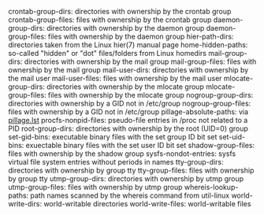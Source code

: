 crontab-group-dirs: directories with ownership by the crontab group
crontab-group-files: files with ownership by the crontab group
daemon-group-dirs: directories with ownership by the daemon group
daemon-group-files: files with ownership by the daemon group
hier-path-dirs: directories taken from the Linux hier(7) manual page
home-hidden-paths: so-called "hidden" or "dot" files/folders from Linux homedirs
mail-group-dirs: directories with ownership by the mail group
mail-group-files: files with ownership by the mail group
mail-user-dirs: directories with ownership by the mail user
mail-user-files: files with ownership by the mail user
mlocate-group-dirs: directories with ownership by the mlocate group
mlocate-group-files: files with ownership by the mlocate group
nogroup-group-dirs: directories with ownership by a GID not in /etc/group
nogroup-group-files: files with ownership by a GID not in /etc/group
pillage-absolute-paths: via [pillage.lst](htpts://github.com/wireghoul/sploit-dev)
procfs-nonpid-files: pseudo-file entries in /proc not related to a PID
root-group-dirs: directories with ownership by the root (UID=0) group
set-gid-bins: executable binary files with the set group ID bit set
set-uid-bins: exuectable binary files with the set user ID bit set
shadow-group-files: files with ownership by the shadow group
sysfs-nondot-entries: sysfs virtual file system entries without periods in names
tty-group-dirs: directories with ownership by group tty
tty-group-files: files with ownership by group tty 
utmp-group-dirs: directories with ownership by utmp group
utmp-group-files: files with ownership by utmp group
whereis-lookup-paths: path names scanned by the whereis command from util-linux
world-write-dirs: world-writable directories
world-write-files: world-writable files
